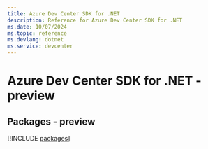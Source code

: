 ```yaml
---
title: Azure Dev Center SDK for .NET
description: Reference for Azure Dev Center SDK for .NET
ms.date: 10/07/2024
ms.topic: reference
ms.devlang: dotnet
ms.service: devcenter
---
```

# Azure Dev Center SDK for .NET - preview
## Packages - preview
[!INCLUDE [packages](dev-center-index.md)]